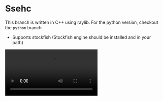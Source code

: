 # Ssehc
This branch is written in C++ using raylib. For the python version, checkout the `python` branch.

- Supports stockfish (Stockfish engine should be installed and in your path)

![Screen Recording](screenrecord.mp4)
